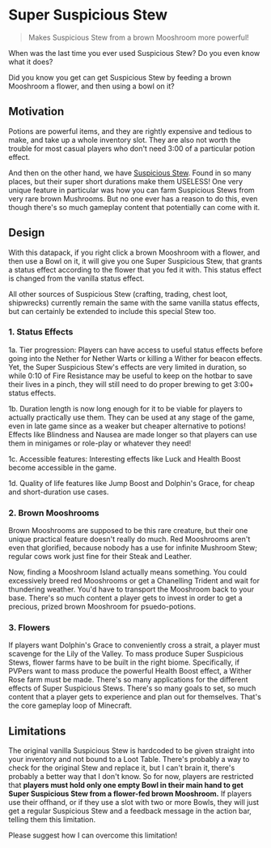 # Super Suspicious Stew

> Makes Suspicious Stew from a brown Mooshroom more powerful!

When was the last time you ever used Suspicious Stew? Do you even know what it does?

Did you know you get can get Suspicious Stew by feeding a brown Mooshroom a flower, and then using a bowl on it?

## Motivation

Potions are powerful items, and they are rightly expensive and tedious to make, and take up a whole inventory slot. They are also not worth the trouble for most casual players who don't need 3:00 of a particular potion effect.

And then on the other hand, we have [Suspicious Stew](https://minecraft.fandom.com/wiki/Suspicious_Stew). Found in so many places, but their super short durations make them USELESS! One very unique feature in particular was how you can farm Suspicious Stews from very rare brown Mushrooms. But no one ever has a reason to do this, even though there's so much gameplay content that potentially can come with it.

## Design

With this datapack, if you right click a brown Mooshroom with a flower, and then use a Bowl on it, it will give you one Super Suspicious Stew, that grants a status effect according to the flower that you fed it with. This status effect is changed from the vanilla status effect.

All other sources of Suspicious Stew (crafting, trading, chest loot, shipwrecks) currently remain the same with the same vanilla status effects, but can certainly be extended to include this special Stew too.

### 1. Status Effects

1a. Tier progression: Players can have access to useful status effects before going into the Nether for Nether Warts or killing a Wither for beacon effects. Yet, the Super Suspicious Stew's effects are very limited in duration, so while 0:10 of Fire Resistance may be useful to keep on the hotbar to save their lives in a pinch, they will still need to do proper brewing to get 3:00+ status effects.

1b. Duration length is now long enough for it to be viable for players to actually practically use them. They can be used at any stage of the game, even in late game since as a weaker but cheaper alternative to potions! Effects like Blindness and Nausea are made longer so that players can use them in minigames or role-play or whatever they need!

1c. Accessible features: Interesting effects like Luck and Health Boost become accessible in the game.

1d. Quality of life features like Jump Boost and Dolphin's Grace, for cheap and short-duration use cases.

### 2. Brown Mooshrooms

Brown Mooshrooms are supposed to be this rare creature, but their one unique practical feature doesn't really do much. Red Mooshrooms aren't even that glorified, because nobody has a use for infinite Mushroom Stew; regular cows work just fine for their Steak and Leather.

Now, finding a Mooshroom Island actually means something. You could excessively breed red Mooshrooms or get a Chanelling Trident and wait for thundering weather. You'd have to transport the Mooshroom back to your base. There's so much content a player gets to invest in order to get a precious, prized brown Mooshroom for psuedo-potions.

### 3. Flowers

If players want Dolphin's Grace to conveniently cross a strait, a player must scavenge for the Lily of the Valley. To mass produce Super Suspicious Stews, flower farms have to be built in the right biome. Specifically, if PVPers want to mass produce the powerful Health Boost effect, a Wither Rose farm must be made. There's so many applications for the different effects of Super Suspicious Stews. There's so many goals to set, so much content that a player gets to experience and plan out for themselves. That's the core gameplay loop of Minecraft.

## Limitations

The original vanilla Suspicious Stew is hardcoded to be given straight into your inventory and not bound to a Loot Table. There's probably a way to check for the original Stew and replace it, but I can't brain it, there's probably a better way that I don't know. So for now, players are restricted that **players must hold only one empty Bowl in their main hand to get Super Suspicious Stew from a flower-fed brown Mooshroom.** If players use their offhand, or if they use a slot with two or more Bowls, they will just get a regular Suspicious Stew and a feedback message in the action bar, telling them this limitation.

Please suggest how I can overcome this limitation!

<!-- 
## Modifications

Please comment any tweaks to the effects table! -->

